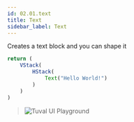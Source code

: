 ```yaml
---
id: 02.01.text
title: Text
sidebar_label: Text
---
```


Creates a text block and you can shape it
``` ts
return ( 
    VStack( 
        HStack( 
            Text("Hello World!")
        )
    ) 
) 
```

>![Tuval UI Playground](https://cdn.discordapp.com/attachments/997404959052148736/997411008928821248/unknown.png)
